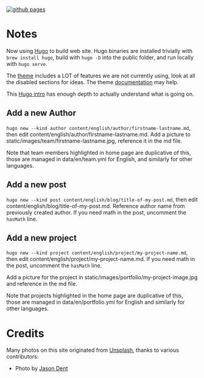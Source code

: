 [![github pages](https://github.com/exilium-com/exilium-com.github.io/actions/workflows/main.yml/badge.svg)](https://github.com/exilium-com/exilium-com.github.io/actions/workflows/main.yml)
# Notes

Now using [Hugo](https://gohugo.io) to build web site.
Hugo binaries are installed trivially with
`brew install hugo`, build with `hugo -D` into the public folder, and
run locally with `hugo serve`.

The [theme](https://github.com/themefisher/meghna-hugo) includes a LOT of features
we are not currently using, look at all the disabled sections for ideas.
The theme [documentation](https://docs.gethugothemes.com/meghna/) may help.

This [Hugo intro](https://www.ii.com/themeless-gitless-intro-hugo/#_edit_the_archetype_for_new_md_content_files) has enough depth to actually understand what is going on.

## Add a new Author

`hugo new --kind author content/english/author/firstname-lastname.md`, then edit content/english/author/firstname-lastname.md.
Add a picture to static/images/team/firstname-lastname.jpg, reference it in the md file.

Note that team members highlighted in home page are duplicative of this, those are managed in data/en/team.yml
for English, and similarly for other languages.
## Add a new post

`hugo new --kind post content/english/blog/title-of-my-post.md`, then edit content/english/blog/title-of-my-post.md. Reference
author name from previously created author.
If you need math in the post, uncomment the `hasMath` line.

## Add a new project

`hugo new --kind project content/english/project/my-project-name.md`, then edit content/english/project/my-project-name.md.
If you need math in the post, uncomment the `hasMath` line.

Add a picture for the project in static/images/portfolio/my-project-image.jpg and reference in the md file.

Note that projects highlighted in the home page are duplicative of this, those are managed in data/en/portfolio.yml
for English and similarly for other languages.

# Credits

Many photos on this site originated from <a href="https://unsplash.com/collections/65666478/keys%2C-locks%2C-and-chains?utm_source=unsplash&utm_medium=referral&utm_content=creditCopyText">Unsplash</a>, thanks to various contributors:
- Photo by <a href="https://unsplash.com/@jdent?utm_source=unsplash&utm_medium=referral&utm_content=creditCopyText">Jason Dent</a>

